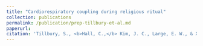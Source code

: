```yaml
---
title: "Cardiorespiratory coupling during religious ritual"
collection: publications
permalink: /publication/prep-tillbury-et-al.md
paperurl:
citation: 'Tillbury, S., <b>Hall, C.,</b> Kim, J. C., Large, E. W., & Xygalatas, D. (in preparation). Cardiorespiratory coupling during religious ritual.'
---
```


